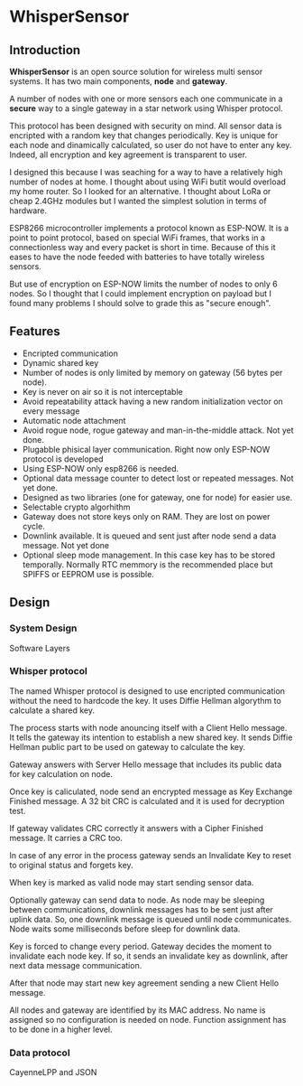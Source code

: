# WhisperSensor

## Introduction

**WhisperSensor** is an open source solution for wireless multi sensor systems. It has two main components, **node** and **gateway**.

A number of nodes with one or more sensors each one communicate in a **secure** way to a single gateway in a star network using Whisper protocol.

This protocol has been designed with security on mind. All sensor data is encripted with a random key that changes periodically. Key is unique for each node and dinamically calculated, so user do not have to enter any key. Indeed, all encryption and key agreement is transparent to user.

I designed this because I was seaching for a way to have a relatively high number of nodes at home. I thought about using WiFi butit would overload my home router. So I looked for an alternative. I thought about LoRa or cheap 2.4GHz modules but I wanted the simplest solution in terms of hardware.

ESP8266 microcontroller implements a protocol known as ESP-NOW. It is a point to point protocol, based on special WiFi frames, that works in a connectionless way and every packet is short in time. Because of this it eases to have  the node feeded with batteries to have totally wireless sensors.

But use of encryption on ESP-NOW limits the number of nodes to only 6 nodes. So I thought that I could implement encryption on payload but I found many problems I should solve to grade this as "secure enough".

## Features

- Encripted communication
- Dynamic shared key
- Number of nodes is only limited by memory on gateway (56 bytes per node).
- Key is never on air so it is not interceptable
- Avoid repeatability attack having  a new random initialization vector on every message
- Automatic node attachment
- Avoid rogue node, rogue gateway and man-in-the-middle attack. Not yet done.
- Plugabble phisical layer communication. Right now only ESP-NOW protocol is developed
- Using ESP-NOW only esp8266 is needed.
- Optional data message counter to detect lost or repeated messages. Not yet done.
- Designed as two libraries (one for gateway, one for node) for easier use.
- Selectable crypto algorhithm
- Gateway does not store keys only on RAM. They are lost on power cycle.
- Downlink available. It is queued and sent just after node send a data message. Not yet done
- Optional sleep mode management. In this case key has to be stored temporally. Normally RTC memmory is the recommended place but SPIFFS or EEPROM use is possible.

## Design

### System Design

Software Layers

### Whisper protocol

The named Whisper protocol is designed to use encripted communication without the need to hardcode the key. It uses Diffie Hellman algorythm to calculate a shared key.

The process starts with node anouncing itself with a Client Hello message. It tells the gateway its intention to establish a new shared key. It sends Diffie Hellman public part to be used on gateway to calculate the key.

Gateway answers with Server Hello message that includes its public data for key calculation on node.

Once key is caliculated, node send an encrypted message as Key Exchange Finished message. A 32 bit CRC is calculated and it is used for decryption test.

If gateway validates CRC correctly it answers with a Cipher Finished message. It carries a CRC too.

In case of any error in the process gateway sends an Invalidate Key to reset to original status and forgets key.

When key is marked as valid node may start sending sensor data.

Optionally gateway can send data to node. As node may be sleeping between communications, downlink messages has to be sent just after uplink data. So, one downlink message is queued until node communicates. Node waits some milliseconds before sleep for downlink data.

Key is forced to change every period. Gateway decides the moment to invalidate each node key. If so, it sends an invalidate key as downlink, after next data message communication.

After that node may start new key agreement sending a new Client Hello message.

All nodes and gateway are identified by its MAC address. No name is assigned so no configuration is needed on node. Function assignment has to be done in a  higher level.

### Data protocol

CayenneLPP and JSON

